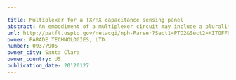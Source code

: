 ```yaml
---

title: Multiplexer for a TX/RX capacitance sensing panel
abstract: An embodiment of a multiplexer circuit may include a plurality of Preceive (RX) channel outputs and a plurality of Qpins, where Qis greater than P. Each of a first subset and a third subset of the plurality of Qpins may be switchably coupled to at least one of the plurality of RX channels, each of a second subset of the plurality of Qpins is switchably coupled to two of the plurality of RX channels, and for each possible subset of Pcontiguous pins from the plurality of Qpins, each pin in the possible subset may be switchably coupled to a different RX channel output of the plurality of RX channel outputs.
url: http://patft.uspto.gov/netacgi/nph-Parser?Sect1=PTO2&Sect2=HITOFF&p=1&u=%2Fnetahtml%2FPTO%2Fsearch-adv.htm&r=1&f=G&l=50&d=PALL&S1=09377905&OS=09377905&RS=09377905
owner: PARADE TECHNOLOGIES, LTD.
number: 09377905
owner_city: Santa Clara
owner_country: US
publication_date: 20120127
---
```

